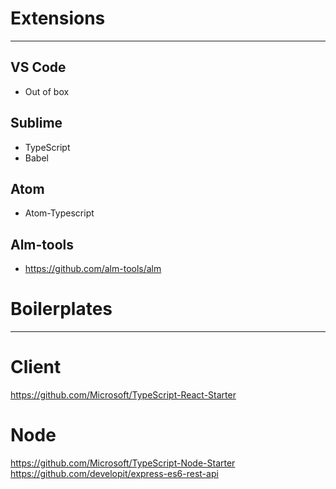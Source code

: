 
# Extensions #
- - - -

## VS Code ##
- Out of box

## Sublime ##
- TypeScript
- Babel

## Atom ##
- Atom-Typescript

## Alm-tools ##

- https://github.com/alm-tools/alm


# Boilerplates #
- - - -

# Client #
https://github.com/Microsoft/TypeScript-React-Starter

# Node #
https://github.com/Microsoft/TypeScript-Node-Starter
https://github.com/developit/express-es6-rest-api
